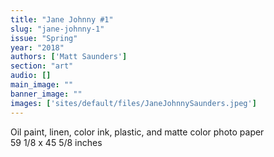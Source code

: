 ```yaml
---
title: "Jane Johnny #1"
slug: "jane-johnny-1"
issue: "Spring"
year: "2018"
authors: ['Matt Saunders']
section: "art"
audio: []
main_image: ""
banner_image: ""
images: ['sites/default/files/JaneJohnnySaunders.jpeg']
---
```

Oil paint, linen, color ink, plastic, and matte color photo paper  
59 1/8 x 45 5/8 inches

